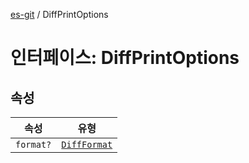 [es-git](../globals.md) / DiffPrintOptions

# 인터페이스: DiffPrintOptions

## 속성

| 속성 | 유형 |
| ------ | ------ |
| <a id="format"></a> `format?` | [`DiffFormat`](../type-aliases/DiffFormat.md) |
